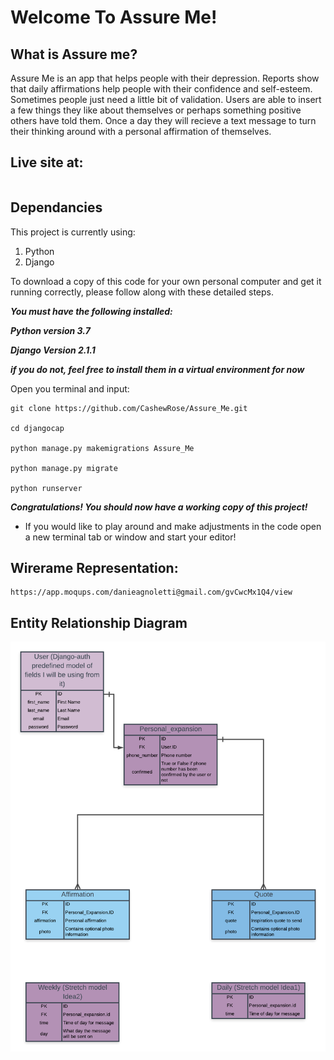 # Welcome To Assure Me!

## What is Assure me?

Assure Me is an app that helps people with their depression. Reports show that daily affirmations help people with their confidence and self-esteem. Sometimes people just need a little bit of validation. Users are able to insert a few things they like about themselves or perhaps something positive others have told them. Once a day they will recieve a text message to turn their thinking around with a personal affirmation of themselves.

## Live site at:

```
```

## Dependancies

This project is currently using:

1. Python
1. Django

To download a copy of this code for your own personal computer and get it running correctly, please follow along with these detailed steps.

<strong><em>
You must have the following installed:

Python version 3.7

Django Version 2.1.1

if you do not, feel free to install them in a virtual environment for now


</strong></em>
 
Open you terminal and input:

```
git clone https://github.com/CashewRose/Assure_Me.git

cd djangocap

python manage.py makemigrations Assure_Me

python manage.py migrate

python runserver
```

<em><strong>Congratulations! You should now have a working copy of this project! </strong></em>

- If you would like to play around and make adjustments in the code open a new terminal tab or window and start your editor! 

## Wirerame Representation: 

```
https://app.moqups.com/danieagnoletti@gmail.com/gvCwcMx1Q4/view
```

## Entity Relationship Diagram
![](./ERD.png)
